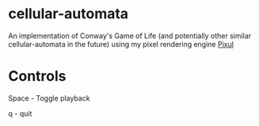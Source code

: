 # cellular-automata
An implementation of Conway's Game of Life (and potentially other similar cellular-automata in the future) using my pixel rendering engine [Pixul](https://github.com/connormdoane/Pixul/)

# Controls
Space - Toggle playback

q - quit
